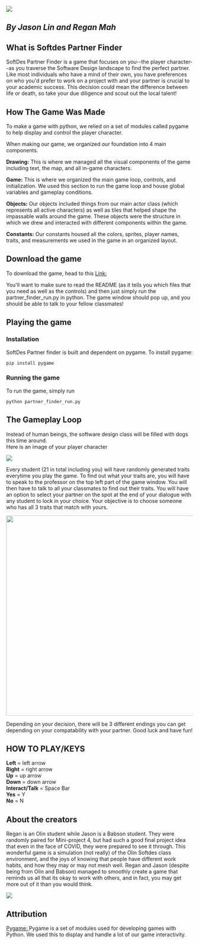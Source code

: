 ![](https://imgur.com/frLAQFq.png)

##          <em>By Jason Lin and Regan Mah</em>

## <strong>What is Softdes Partner Finder</strong>

SoftDes Partner Finder is a game that focuses on you--the player character--as you traverse the Software Design landscape to find the perfect partner. Like most individuals who have a mind of their own, you have preferences on who you'd prefer to work on a project with and your partner is crucial to your academic success. This decision could mean the difference between life or death, so take your due diligence and scout out the local talent!

## <strong>How The Game Was Made</strong>

To make a game with python, we relied on a set of modules called pygame to help display and control the player character. <br>

When making our game, we organized our foundation into 4 main components.

<strong>Drawing:</strong> This is where we managed all the visual components of the game including text, the map, and all in-game characters.<br> 


<strong>Game:</strong> This is where we organized the main game loop, controls, and initialization. We used this section to run the game loop and house global variables and gameplay conditions. 

<strong>Objects:</strong> Our objects included things from our main actor class (which represents all active characters) as well as tiles that helped shape the impassable walls around the game. These objects were the structure in which we drew and interacted with different components within the game.<br>

<strong>Constants:</strong> Our constants housed all the colors, sprites, player names, traits, and measurements we used in the game in an organized layout.

## <strong>Download the game</strong>

To download the game, head to this [Link:](https://github.com/sd2020spring/DepthProject-regan-jason) <br>

You'll want to make sure to read the README (as it tells you which files that you need as well as the controls) and then just simply run the partner_finder_run.py in python. The game window should pop up, and you should be able to talk to your fellow classmates!

## <strong>Playing the game</strong>

### <strong>Installation</strong> 
SoftDes Partner finder is built and dependent on pygame. To install pygame:
```
pip install pygame
```

### <strong>Running the game</strong>
To run the game, simply run
```
python partner_finder_run.py
```

## <strong>The Gameplay Loop</strong>

Instead of human beings, the software design class will be filled with dogs this time around. <br>
Here is an image of your player character

![](https://imgur.com/S4vNPDy.png)

Every student (21 in total including you) will have randomly generated traits everytime you play the game. To find out what your traits are, you will have to speak to the professor on the top left part of the game window. You will then have to talk to all your classmates to find out their traits. You will have an option to select your partner on the spot at the end of your dialogue with any student to lock in your choice. Your objective is to choose someone who has all 3 traits that match with yours.

<img src="https://media.giphy.com/media/TcfCBcitbfPxrWkrfF/giphy.gif" width="960" height="540" />


Depending on your decision, there will be 3 different endings you can get depending on your compatability with your partner. Good luck and have fun!

## <strong>HOW TO PLAY/KEYS</strong>

<strong>Left</strong> = left arrow <br>
<strong>Right</strong> = right arrow <br>
<strong>Up</strong> = up arrow <br>
<strong>Down</strong> = down arrow <br> 
<strong>Interact/Talk</strong> = Space Bar <br>
<strong>Yes</strong> = Y <br> 
<strong>No</strong> = N <br>


## <strong>About the creators</strong>

Regan is an Olin student while Jason is a Babson student. They were randomly paired for Mini-project 4, but had such a good final project idea that even in the face of COVID, they were prepared to see it through. This wonderful game is a simulation (not really) of the Olin Softdes class environment, and the joys of knowing that people have different work habits, and how they may or may not mesh well. Regan and Jason (despite being from Olin and Babson) managed to smoothly create a game that reminds us all that its okay to work with others, and in fact, you may get more out of it than you would think.

![](https://imgur.com/9CHuYq2.png)

## <strong>Attribution</strong>
[Pygame: ](https://www.pygame.org/docs/)Pygame is a set of modules used for developing games with Python. We used this to display and handle a lot of our game interactivity.
